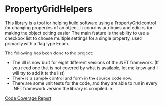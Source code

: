 # PropertyGridHelpers

This library is a tool for helping build software using a PropertyGrid control for changing properties of an object.  It contains attributes and editors for making the object editing easier.  The main feature is the ability to use a checkbox list to choose multiple settings for a single property, used primarily with a flag type Enum.

The following has been done to the project:
* The dll is now built for eight different versions of the .NET framework. (If you need one that is not covered by what is available, let me know and I will try to add it to the list)
* There is a sample control and form in the source code now.
* There are some unit tests for the code, and they are able to run in every .NET framework version the library is compiled in.

[Code Coverage Report](https://dparvin.github.io/PropertyGridHelpers/)
